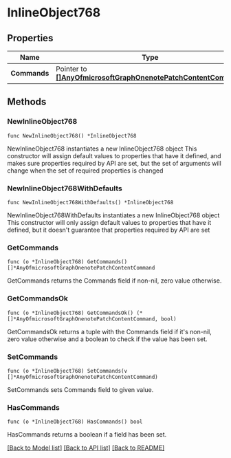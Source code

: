 # InlineObject768

## Properties

Name | Type | Description | Notes
------------ | ------------- | ------------- | -------------
**Commands** | Pointer to [**[]AnyOfmicrosoftGraphOnenotePatchContentCommand**](AnyOfmicrosoftGraphOnenotePatchContentCommand.md) |  | [optional] 

## Methods

### NewInlineObject768

`func NewInlineObject768() *InlineObject768`

NewInlineObject768 instantiates a new InlineObject768 object
This constructor will assign default values to properties that have it defined,
and makes sure properties required by API are set, but the set of arguments
will change when the set of required properties is changed

### NewInlineObject768WithDefaults

`func NewInlineObject768WithDefaults() *InlineObject768`

NewInlineObject768WithDefaults instantiates a new InlineObject768 object
This constructor will only assign default values to properties that have it defined,
but it doesn't guarantee that properties required by API are set

### GetCommands

`func (o *InlineObject768) GetCommands() []*AnyOfmicrosoftGraphOnenotePatchContentCommand`

GetCommands returns the Commands field if non-nil, zero value otherwise.

### GetCommandsOk

`func (o *InlineObject768) GetCommandsOk() (*[]*AnyOfmicrosoftGraphOnenotePatchContentCommand, bool)`

GetCommandsOk returns a tuple with the Commands field if it's non-nil, zero value otherwise
and a boolean to check if the value has been set.

### SetCommands

`func (o *InlineObject768) SetCommands(v []*AnyOfmicrosoftGraphOnenotePatchContentCommand)`

SetCommands sets Commands field to given value.

### HasCommands

`func (o *InlineObject768) HasCommands() bool`

HasCommands returns a boolean if a field has been set.


[[Back to Model list]](../README.md#documentation-for-models) [[Back to API list]](../README.md#documentation-for-api-endpoints) [[Back to README]](../README.md)


